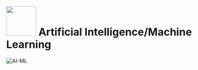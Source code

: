 # <img src="https://letsupgrade.in/assets/logo.png" height=80></img> Artificial Intelligence/Machine Learning
![AI-ML](https://pvsmt99345.i.lithium.com/t5/image/serverpage/image-id/42339i8BA3F2CCCEDE7458)
